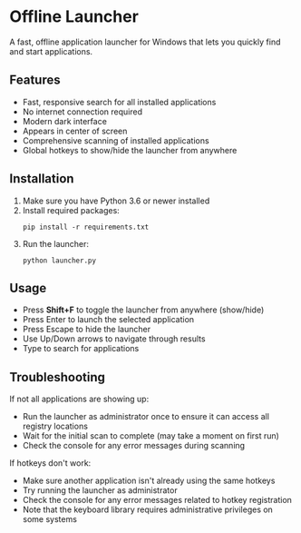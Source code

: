 # Offline Launcher

A fast, offline application launcher for Windows that lets you quickly find and start applications.

## Features

- Fast, responsive search for all installed applications
- No internet connection required
- Modern dark interface
- Appears in center of screen
- Comprehensive scanning of installed applications
- Global hotkeys to show/hide the launcher from anywhere

## Installation

1. Make sure you have Python 3.6 or newer installed
2. Install required packages:
   ```
   pip install -r requirements.txt
   ```
3. Run the launcher:
   ```
   python launcher.py
   ```

## Usage

- Press **Shift+F** to toggle the launcher from anywhere (show/hide)
- Press Enter to launch the selected application
- Press Escape to hide the launcher
- Use Up/Down arrows to navigate through results
- Type to search for applications

## Troubleshooting

If not all applications are showing up:
- Run the launcher as administrator once to ensure it can access all registry locations
- Wait for the initial scan to complete (may take a moment on first run)
- Check the console for any error messages during scanning

If hotkeys don't work:
- Make sure another application isn't already using the same hotkeys
- Try running the launcher as administrator
- Check the console for any error messages related to hotkey registration
- Note that the keyboard library requires administrative privileges on some systems 